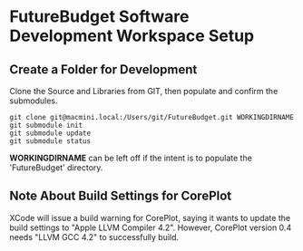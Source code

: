 # FutureBudget Software Development Workspace Setup

## Create a Folder for Development
	
Clone the Source and Libraries from GIT, then populate and confirm the submodules. 

	git clone git@macmini.local:/Users/git/FutureBudget.git WORKINGDIRNAME
    git submodule init
    git submodule update
    git submodule status
    
**WORKINGDIRNAME** can be left off if the intent is to populate the 'FutureBudget' directory.    

## Note About Build Settings for CorePlot

XCode will issue a build warning for CorePlot, saying it wants to update the build settings to "Apple LLVM Compiler 4.2". However, CorePlot version 0.4 needs "LLVM GCC 4.2" to successfully build.